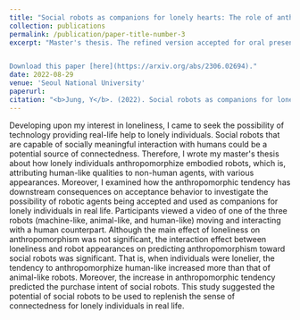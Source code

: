 ```yaml
---
title: "Social robots as companions for lonely hearts: The role of anthropomorphism and robot appearances"
collection: publications
permalink: /publication/paper-title-number-3
excerpt: "Master's thesis. The refined version accepted for oral presentation at the 32nd IEEE International Conference on Robot and Human Interactive Communication (RO-MAN 2023).  


Download this paper [here](https://arxiv.org/abs/2306.02694)."
date: 2022-08-29
venue: 'Seoul National University'
paperurl: 
citation: "<b>Jung, Y</b>. (2022). Social robots as companions for lonely hearts: The role of anthropomorphism and robot appearances [Master's thesis, Seoul National University]."
---
```


Developing upon my interest in loneliness, I came to seek the possibility of technology providing real-life help to lonely individuals. Social robots that are capable of socially meaningful interaction with humans could be a potential source of connectedness. Therefore, I wrote my master's thesis about how lonely individuals anthropomorphize embodied robots, which is, attributing human-like qualities to non-human agents, with various appearances. Moreover, I examined how the anthropomorphic tendency has downstream consequences on acceptance behavior to investigate the possibility of robotic agents being accepted and used as companions for lonely individuals in real life. Participants viewed a video of one of the three robots (machine-like, animal-like, and human-like) moving and interacting with a human counterpart. Although the main effect of loneliness on anthropomorphism was not significant, the interaction effect between loneliness and robot appearances on predicting anthropomorphism toward social robots was significant. That is, when individuals were lonelier, the tendency to anthropomorphize human-like increased more than that of animal-like robots. Moreover, the increase in anthropomorphic tendency predicted the purchase intent of social robots. This study suggested the potential of social robots to be used to replenish the sense of connectedness for lonely individuals in real life.
